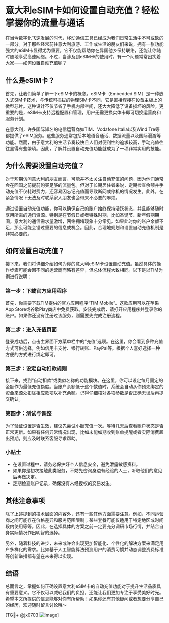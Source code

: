 # 意大利eSIM卡如何设置自动充值？轻松掌握你的流量与通话

在当今数字化飞速发展的时代，移动通信工具已经成为我们日常生活中不可或缺的一部分。对于那些经常前往意大利旅游、工作或生活的朋友们来说，拥有一张功能强大的eSIM卡显得尤为重要。它不仅能帮助你在异国他乡保持联络，还能让你随时随地享受高速网络。不过，当涉及到eSIM卡的使用时，有一个问题常常困扰着大家——如何设置自动充值呢？

## 什么是eSIM卡？

首先，让我们简单了解一下eSIM卡的概念。eSIM卡（Embedded SIM）是一种嵌入式SIM卡技术，与传统可插拔的物理SIM卡不同，它是直接焊接在设备主板上的微型芯片。这种设计不仅节省了手机内部空间，还大大降低了设备损坏的风险。更重要的是，eSIM卡支持远程配置和管理，用户无需更换实体卡即可切换运营商和服务计划。

在意大利，许多国际知名的电信运营商如TIM、Vodafone Italia以及Wind Tre等都提供了eSIM服务。这些服务通常包括本地语音通话、数据流量以及国际漫游等功能。然而，由于意大利的生活节奏较快且人们对便利性的追求较高，手动充值往往显得有些繁琐。因此，了解并设置自动充值功能就成为了一项非常实用的技能。

## 为什么需要设置自动充值？

对于短期访问意大利的朋友而言，可能并不太关注自动充值的问题，因为他们通常会在回国之前提前购买足够的流量包。但对于长期居住者来说，定期检查余额并手动充值不仅耗时费力，还容易因忘记充值而导致断网或停机的情况发生。此外，在紧急情况下无法及时联系家人朋友也会带来不必要的麻烦。

通过设置自动充值功能，你可以确保自己的账户始终保持活跃状态，并且能够随时享用所需的通讯资源。特别是在节假日或者特殊时期，比如圣诞节、新年假期期间，意大利的通信需求量激增，网络拥堵现象十分常见。如果此时你的账户余额不足，那么可能会错过重要的信息或机会。因此，合理地规划和设置自动充值机制是非常必要的。

## 如何设置自动充值？

接下来，我们将详细介绍如何为你的意大利eSIM卡设置自动充值。虽然具体的操作步骤可能会因不同的运营商而略有差异，但总体流程大致相同。以下是以TIM为例进行说明：

### 第一步：下载官方应用程序

首先，你需要下载TIM提供的官方应用程序“TIM Mobile”。这款应用可以在苹果App Store或谷歌Play商店中免费获取。安装完成后，请打开应用程序并登录你的账户。如果你还没有注册过该服务，则需要先完成注册流程。

### 第二步：进入充值页面

登录成功后，点击主界面下方菜单栏中的“充值”选项。在这里，你会看到多种充值方式可供选择，例如信用卡支付、银行转账、PayPal等。根据个人喜好选择一种方便的方式进行绑定即可。

### 第三步：设定自动扣款规则

接下来，找到“自动扣款”或类似名称的功能模块。在这里，你可以设定每月固定的金额作为最低充值额度。当账户余额低于这个数值时，系统会自动从你预先绑定的资金来源处扣除相应款项以补充余额。记得仔细核对各项参数是否正确无误后再提交确认。

### 第四步：测试与调整

为了验证设置是否生效，建议先尝试小额充值一次。等待几天后查看账户状态是否正常更新。如果有任何异常情况出现，比如未能如期收到账单提醒或者实际消费超出预期，则应及时联系客服寻求帮助。

### 小贴士

- 在设置过程中，请务必保护好个人信息安全，避免泄露敏感资料。
- 如果你是初次接触此类服务，不妨先咨询身边有经验的人士，听取他们的意见后再做决定。
- 定期检查账户记录，确保没有未经授权的交易发生。

## 其他注意事项

除了上述提到的技术层面的内容外，还有一些其他方面需要注意。例如，不同运营商之间可能存在价格差异和服务范围限制；某些套餐可能仅适用于特定地区或时间段内使用等等。因此，在选择具体的方案之前一定要充分调研市场行情，并结合自身实际情况作出明智的选择。

另外，随着科技的进步，未来或许会出现更加智能化、个性化的解决方案来满足用户多样化的需求。比如基于人工智能算法预测用户的消费习惯并动态调整资费标准等创新举措都有望在未来得以实现。

## 结语

总而言之，掌握如何正确设置意大利eSIM卡的自动充值功能对于提升生活品质具有重要意义。它不仅可以减轻我们的负担，还能让我们更加专注于享受美好时光。希望本文所提供的信息能够对你有所帮助！如果你还有其他疑问或者想要分享自己的经历，欢迎随时留言讨论哦～

[TG💪+ @jx0703 ![Image](https://github.com/user-attachments/assets/dbca1d08-cadb-493c-b0ec-ad6f7a83f270)]